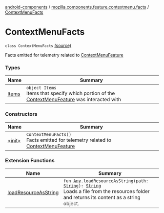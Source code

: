 [android-components](../../index.md) / [mozilla.components.feature.contextmenu.facts](../index.md) / [ContextMenuFacts](./index.md)

# ContextMenuFacts

`class ContextMenuFacts` [(source)](https://github.com/mozilla-mobile/android-components/blob/master/components/feature/contextmenu/src/main/java/mozilla/components/feature/contextmenu/facts/ContextMenuFacts.kt#L16)

Facts emitted for telemetry related to [ContextMenuFeature](#)

### Types

| Name | Summary |
|---|---|
| [Items](-items/index.md) | `object Items`<br>Items that specify which portion of the [ContextMenuFeature](#) was interacted with |

### Constructors

| Name | Summary |
|---|---|
| [&lt;init&gt;](-init-.md) | `ContextMenuFacts()`<br>Facts emitted for telemetry related to [ContextMenuFeature](#) |

### Extension Functions

| Name | Summary |
|---|---|
| [loadResourceAsString](../../mozilla.components.support.test.file/kotlin.-any/load-resource-as-string.md) | `fun `[`Any`](https://kotlinlang.org/api/latest/jvm/stdlib/kotlin/-any/index.html)`.loadResourceAsString(path: `[`String`](https://kotlinlang.org/api/latest/jvm/stdlib/kotlin/-string/index.html)`): `[`String`](https://kotlinlang.org/api/latest/jvm/stdlib/kotlin/-string/index.html)<br>Loads a file from the resources folder and returns its content as a string object. |

